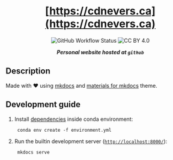 <div align="center">

# [https://cdnevers.ca](https://cdnevers.ca)

![GitHub Workflow Status](https://img.shields.io/github/actions/workflow/status/lento234/lento234.github.io/main.yml?style=flat-square&labelColor=black)
![CC BY 4.0](https://img.shields.io/github/license/lento234/lento234.github.io?style=flat-square&color=blue&labelColor=black)

***Personal website hosted at `github`***

</div>

## Description

Made with :heart: using [mkdocs](https://www.mkdocs.org/) and [materials for mkdocs](https://squidfunk.github.io/mkdocs-material/) theme.

[cc-by]: http://creativecommons.org/licenses/by/4.0/
[cc-by-image]: https://i.creativecommons.org/l/by/4.0/80x15.png

## Development guide

1. Install [dependencies](requirements.txt) inside conda environment:

        conda env create -f environment.yml

2. Run the builtin development server ([`http://localhost:8000/`](http://localhost:8000/)):

        mkdocs serve
